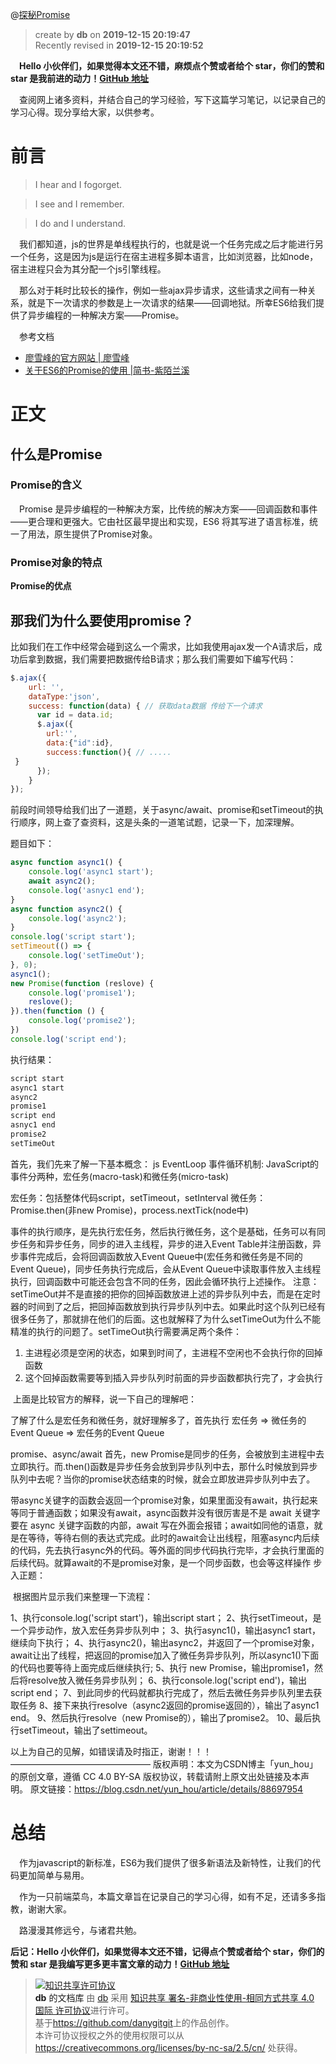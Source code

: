 @[探秘Promise](https://github.com/danygitgit/document-library/blob/master/JavaScript-library/ES6/%E6%8E%A2%E7%A7%98Promise.md)  

> create by **db** on **2019-12-15 20:19:47**   
> Recently revised in **2019-12-15 20:19:52**  

&emsp;**Hello 小伙伴们，如果觉得本文还不错，麻烦点个赞或者给个 star，你们的赞和 star 是我前进的动力！[GitHub 地址](https://github.com/danygitgit/document-library/blob/master/JavaScript-library/ES6/%E6%8E%A2%E7%A7%98Promise.md)**  

&emsp;查阅网上诸多资料，并结合自己的学习经验，写下这篇学习笔记，以记录自己的学习心得。现分享给大家，以供参考。  

# 前言  

> I hear and I fogorget.  

> I see and I remember.  

> I do and I understand.  

&emsp;我们都知道，js的世界是单线程执行的，也就是说一个任务完成之后才能进行另一个任务，这是因为js是运行在宿主进程多脚本语言，比如浏览器，比如node，宿主进程只会为其分配一个js引擎线程。

&emsp;那么对于耗时比较长的操作，例如一些ajax异步请求，这些请求之间有一种关系，就是下一次请求的参数是上一次请求的结果——回调地狱。所幸ES6给我们提供了异步编程的一种解决方案——Promise。

  
&emsp;参考文档

- [廖雪峰的官方网站 | 廖雪峰 ](https://www.liaoxuefeng.com/wiki/1022910821149312/1023023924160384) 
- [关于ES6的Promise的使用 |简书-紫陌兰溪 ](https://www.jianshu.com/p/1ec8d1c4e287)  
 
# 正文

## 什么是Promise

### Promise的含义
 
&emsp;Promise 是异步编程的一种解决方案，比传统的解决方案——回调函数和事件——更合理和更强大。它由社区最早提出和实现，ES6 将其写进了语言标准，统一了用法，原生提供了Promise对象。

### Promise对象的特点

**Promise的优点**



## 那我们为什么要使用promise？

比如我们在工作中经常会碰到这么一个需求，比如我使用ajax发一个A请求后，成功后拿到数据，我们需要把数据传给B请求；那么我们需要如下编写代码：
```javaScript
$.ajax({
    url: '',
    dataType:'json',
    success: function(data) { // 获取data数据 传给下一个请求
      var id = data.id;
      $.ajax({
        url:'',
        data:{"id":id},
        success:function(){ // .....
 }
      });
    }
});
```
前段时间领导给我们出了一道题，关于async/await、promise和setTimeout的执行顺序，网上查了查资料，这是头条的一道笔试题，记录一下，加深理解。

题目如下：
```javaScript
async function async1() {
	console.log('async1 start');
	await async2();
	console.log('asnyc1 end');
}
async function async2() {
	console.log('async2');
}
console.log('script start');
setTimeout(() => {
	console.log('setTimeOut');
}, 0);
async1();
new Promise(function (reslove) {
	console.log('promise1');
	reslove();
}).then(function () {
	console.log('promise2');
})
console.log('script end');
```
执行结果：

```javaScript
script start
async1 start
async2
promise1
script end
asnyc1 end
promise2
setTimeOut
```
首先，我们先来了解一下基本概念：
js EventLoop 事件循环机制:
JavaScript的事件分两种，宏任务(macro-task)和微任务(micro-task)

宏任务：包括整体代码script，setTimeout，setInterval
微任务：Promise.then(非new Promise)，process.nextTick(node中)

事件的执行顺序，是先执行宏任务，然后执行微任务，这个是基础，任务可以有同步任务和异步任务，同步的进入主线程，异步的进入Event Table并注册函数，异步事件完成后，会将回调函数放入Event Queue中(宏任务和微任务是不同的Event Queue)，同步任务执行完成后，会从Event Queue中读取事件放入主线程执行，回调函数中可能还会包含不同的任务，因此会循环执行上述操作。
注意： setTimeOut并不是直接的把你的回掉函数放进上述的异步队列中去，而是在定时器的时间到了之后，把回掉函数放到执行异步队列中去。如果此时这个队列已经有很多任务了，那就排在他们的后面。这也就解释了为什么setTimeOut为什么不能精准的执行的问题了。setTimeOut执行需要满足两个条件：

1. 主进程必须是空闲的状态，如果到时间了，主进程不空闲也不会执行你的回掉函数 
2. 这个回掉函数需要等到插入异步队列时前面的异步函数都执行完了，才会执行 

 上面是比较官方的解释，说一下自己的理解吧：

了解了什么是宏任务和微任务，就好理解多了，首先执行 宏任务 => 微任务的Event Queue => 宏任务的Event Queue

promise、async/await
首先，new Promise是同步的任务，会被放到主进程中去立即执行。而.then()函数是异步任务会放到异步队列中去，那什么时候放到异步队列中去呢？当你的promise状态结束的时候，就会立即放进异步队列中去了。

带async关键字的函数会返回一个promise对象，如果里面没有await，执行起来等同于普通函数；如果没有await，async函数并没有很厉害是不是
await 关键字要在 async 关键字函数的内部，await 写在外面会报错；await如同他的语意，就是在等待，等待右侧的表达式完成。此时的await会让出线程，阻塞async内后续的代码，先去执行async外的代码。等外面的同步代码执行完毕，才会执行里面的后续代码。就算await的不是promise对象，是一个同步函数，也会等这样操作
步入正题：


 根据图片显示我们来整理一下流程：

1、执行console.log('script start')，输出script start；
2、执行setTimeout，是一个异步动作，放入宏任务异步队列中；
3、执行async1()，输出async1 start，继续向下执行；
4、执行async2()，输出async2，并返回了一个promise对象，await让出了线程，把返回的promise加入了微任务异步队列，所以async1()下面的代码也要等待上面完成后继续执行;
5、执行 new Promise，输出promise1，然后将resolve放入微任务异步队列；
6、执行console.log('script end')，输出script end；
7、到此同步的代码就都执行完成了，然后去微任务异步队列里去获取任务
8、接下来执行resolve（async2返回的promise返回的），输出了async1 end。
9、然后执行resolve（new Promise的），输出了promise2。
10、最后执行setTimeout，输出了settimeout。

以上为自己的见解，如错误请及时指正，谢谢！！！
————————————————
版权声明：本文为CSDN博主「yun_hou」的原创文章，遵循 CC 4.0 BY-SA 版权协议，转载请附上原文出处链接及本声明。
原文链接：https://blog.csdn.net/yun_hou/article/details/88697954

# 总结  

&emsp;作为javascript的新标准，ES6为我们提供了很多新语法及新特性，让我们的代码更加简单与易用。

&emsp;作为一只前端菜鸟，本篇文章旨在记录自己的学习心得，如有不足，还请多多指教，谢谢大家。

&emsp;路漫漫其修远兮，与诸君共勉。  

**后记：Hello 小伙伴们，如果觉得本文还不错，记得点个赞或者给个 star，你们的赞和 star 是我编写更多更丰富文章的动力！[GitHub 地址](https://github.com/danygitgit/document-library/blob/master/JavaScript-library/ES6/%E6%8E%A2%E7%A7%98Promise.md)**  

> <a rel="license" href="http://creativecommons.org/licenses/by-nc-sa/4.0/"><img alt="知识共享许可协议" style="border-width:0" src="https://user-gold-cdn.xitu.io/2018/12/23/167d9537f3e29c99?w=88&h=31&f=png&s=1888" /></a><br /><a xmlns:dct="http://purl.org/dc/terms/" property="dct:title">**db** 的文档库</a> 由 <a xmlns:cc="http://creativecommons.org/ns#" href="db" property="cc:attributionName" rel="cc:attributionURL">db</a> 采用 <a rel="license" href="http://creativecommons.org/licenses/by-nc-sa/4.0/">知识共享 署名-非商业性使用-相同方式共享 4.0 国际 许可协议</a>进行许可。<br />基于<a xmlns:dct="http://purl.org/dc/terms/" href="https://github.com/danygitgit" rel="dct:source">https://github.com/danygitgit</a>上的作品创作。<br />本许可协议授权之外的使用权限可以从 <a xmlns:cc="http://creativecommons.org/ns#" href="https://creativecommons.org/licenses/by-nc-sa/2.5/cn/" rel="cc:morePermissions">https://creativecommons.org/licenses/by-nc-sa/2.5/cn/</a> 处获得。  